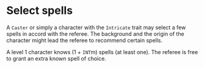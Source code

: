 
<!-- PAGE UNBREAK -->

<!-- there is only spell selection for now -->

# Select spells

A `Caster` or simply a character with the `Intricate` trait may select a few spells in accord with the referee. The background and the origin of the character might lead the referee to recommend certain spells.

A level 1 character knows (1 + `INT`m) spells (at least one). The referee is free to grant an extra known spell of choice.

